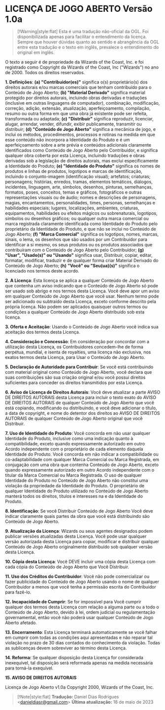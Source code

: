 <span style="font-size:200%; font-weight:bold">LICENÇA DE JOGO ABERTO Versão 1.0a</span>

> [!Warning|style:flat]
> Esta é uma tradução não-oficial da OGL. Foi disponibilizada apenas para facilitar o entendimento da licença. Sempre que houver dúvidas quanto ao sentido e abrangência da OGL entre esta tradução e o texto em inglês, prevalece o entendimento do original em inglês.

O texto a seguir é de propriedade da Wizards of the Coast, Inc. e foi
registrado como Copyright da Wizards of the Coast, Inc ("Wizards") no
ano de 2000. Todos os direitos reservados.

**1. Definições**: **(a) "Contribuidor(es)"** significa o(s)
proprietário(s) dos direitos autorais e/ou marcas comerciais que tenham
contribuído para o Conteúdo de Jogo Aberto; **(b) "Material Derivado"**
significa material protegido por direitos autorais, incluindo obras
derivadas e traduções (inclusive em outras linguagens de computador),
combinação, modificação, correção, adição, extensão, atualização,
aperfeiçoamento, compilação, resumo ou outra forma em que uma obra já
existente pode ser refeita, transformada ou adaptada; **(c)
"Distribuir"** significa reproduzir, licenciar, alugar, arrendar,
vender, difundir, exibir publicamente, transmitir ou distribuir; **(d)
"Conteúdo de Jogo Aberto"** significa a mecânica de jogo, e inclui os
métodos, procedimentos, processos e rotinas na medida em que esse
conteúdo não incorpora a Identidade do Produto e é um aperfeiçoamento
sobre a arte prévia e conteúdos adicionais claramente identificados como
Conteúdo de Jogo Aberto pelo Contribuidor, e significa qualquer obra
coberta por esta Licença, incluindo traduções e obras derivadas sob a
legislação de direitos autorais, mas exclui especificamente a Identidade
do Produto; **(e) "Identidade do Produto"** significa os nomes de
produtos e linhas de produtos, logotipos e marcas de identificação,
incluindo o conjunto-imagem (identificação visual); artefatos;
criaturas; personagens; histórias, enredos, tramas, elementos temáticos,
diálogos, incidentes, linguagem, arte, símbolos, desenhos, pinturas,
semelhanças, formatos, poses, conceitos, temas e gráficos, fotográficos
e outras representações visuais ou de áudio; nomes e descrições de
personagens, magias, encantamentos, personalidades, times, personas,
semelhanças e habilidades especiais; lugares, localizações, ambientes,
criaturas, equipamentos, habilidades ou efeitos mágicos ou
sobrenaturais, logotipos, símbolos ou desenhos gráficos; ou qualquer
outra marca comercial ou marca registrada claramente identificada como
Identidade do Produto pelo proprietário da Identidade do Produto, e que
não se inclui no Conteúdo de Jogo Aberto; **(f) "Marca Comercial"**
significa os logotipos, nomes, marcas, sinais, o lema, os desenhos que
são usados por um Contribuidor para identificar a si mesmo, os seus
produtos ou os produtos associados que contribuíram com o Conteúdo de
Jogo Aberto pelo Contribuidor; **(g) "Usar", "Usado(s)" ou "Usando"**
significa usar, Distribuir, copiar, editar, formatar, modificar,
traduzir e de qualquer forma criar Material Derivado do Conteúdo de Jogo
Aberto; **(h)** **"Você" ou "Seu(ua)(s)"** significa o licenciado nos
termos deste acordo.

**2. A Licença**: Esta licença se aplica a qualquer Conteúdo de Jogo
Aberto que contenha um aviso indicando que o Conteúdo de Jogo Aberto só
pode ser usado sob abrigo e nos termos desta Licença. Você deve apor um
aviso em qualquer Conteúdo de Jogo Aberto que você usar. Nenhum termo
pode ser adicionado ou subtraído desta Licença, exceto conforme descrito
pela própria licença. Não podem ser aplicados quaisquer outros termos ou
condições a qualquer Conteúdo de Jogo Aberto distribuído sob esta
licença.

**3. Oferta e Aceitação**: Usando o Conteúdo de Jogo Aberto você indica
sua aceitação dos termos desta Licença.

**4. Consideração e Concessão**: Em consideração por concordar com a
utilização desta Licença, os Contribuidores concedem-lhe de forma
perpétua, mundial, e isenta de royalties, uma licença não exclusiva, nos
exatos termos desta Licença, para Usar o Conteúdo de Jogo Aberto.

**5. Declaração de Autoridade para Contribuir**: Se você está
contribuindo com material original como Conteúdo de Jogo Aberto, você
declara que suas contribuições são sua criação original e/ou você possui
direitos suficientes para conceder os direitos transmitidos por esta
Licença.

**6. Aviso de Licença de Direitos Autorais**: Você deve atualizar a
parte AVISO DE DIREITOS AUTORAIS desta Licença para incluir o texto
exato do AVISO DE DIREITOS AUTORAIS de qualquer Conteúdo de Jogo Aberto
que você está copiando, modificando ou distribuindo, e você deve
adicionar o título, a data de copyright, e nome do detentor dos direitos
ao AVISO DE DIREITOS AUTORAIS de qualquer Conteúdo de Jogo Aberto
original que você Distribuir.

**7. Uso de Identidade do Produto**: Você concorda em não usar qualquer
Identidade do Produto, inclusive como uma indicação quanto à
compatibilidade, exceto quando expressamente autorizado em outro Acordo
independente com o proprietário de cada elemento daquela Identidade do
Produto. Você concorda em não indicar a compatibilidade ou
co-adaptabilidade com qualquer Marca Comercial ou Marca Registrada, em
conjugação com uma obra que contenha Conteúdo de Jogo Aberto, exceto
quando expressamente autorizado em outro Acordo independente com o
titular da Marca Comercial ou Marca Registrada. O uso de qualquer
Identidade do Produto no Conteúdo de Jogo Aberto não constitui uma
violação da propriedade da Identidade do Produto. O proprietário de
qualquer Identidade do Produto utilizado no Conteúdo de Jogo Aberto
manterá todos os direitos, títulos e interesses na e da Identidade do
Produto.

**8. Identificação**: Se você Distribuir Conteúdo de Jogo Aberto Você
deve indicar claramente quais partes da obra que você está distribuindo
são Conteúdo de Jogo Aberto.

**9. Atualização da Licença**: Wizards ou seus agentes designados podem
publicar versões atualizadas desta Licença. Você pode usar qualquer
versão autorizada desta Licença para copiar, modificar e distribuir
qualquer Conteúdo de Jogo Aberto originalmente distribuído sob qualquer
versão desta Licença.

**10. Cópia desta Licença**: Você DEVE incluir uma cópia desta Licença
com cada cópia do Conteúdo de Jogo Aberto que Você Distribuir.

**11. Uso dos Créditos do Contribuidor**: Você não pode comercializar ou
fazer publicidade do Conteúdo de Jogo Aberto usando o nome de qualquer
Contribuidor a menos que você tenha a permissão escrita do Contribuidor
para fazê-lo.

**12. Incapacidade de Cumprir**: Se for impossível para Você cumprir
qualquer dos termos desta Licença com relação a alguma parte ou a todo o
Conteúdo de Jogo Aberto, devido à lei, ordem judicial ou regulamentação
governamental, então você não poderá usar qualquer Conteúdo de Jogo
Aberto afetado.

**13. Encerramento**: Esta Licença terminará automaticamente se você
falhar em cumprir com todas as condições aqui apresentadas e não reparar
tal violação no prazo de 30 dias contados do conhecimento da violação.
Todas as sublicenças devem sobreviver ao término desta Licença.

**14. Reforma:** Se qualquer disposição desta Licença for considerada
inexequível, tal disposição será reformada apenas na medida necessária
para torná-la exequível.

**15. AVISO DE DIREITOS AUTORAIS**

Licença de Jogo Aberto v1.0a Copyright 2000, Wizards of the Coast, Inc.

> [!Note|style:flat]
> **Tradução:** Daniel Dias Rodrigues \<<danieldiasr@gmail.com>\>
> **Última atualização:** 18 de maio de 2023
